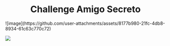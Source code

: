 <h1 align="center"> Challenge Amigo Secreto </h1>
![image](https://github.com/user-attachments/assets/8177b980-21fc-4db8-8934-61c63c770c72)
<p align="left">
   <img src="https://img.shields.io/badge/STATUS-COMPLETADO-green">
   </p>
